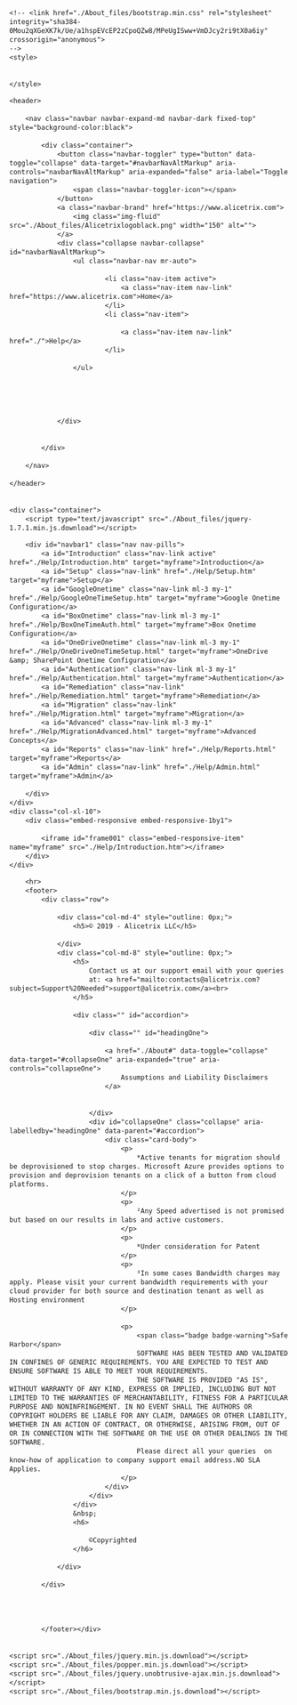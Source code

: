 <html lang="en"><head><meta http-equiv="Content-Type" content="text/html; charset=UTF-8">

<link rel="stylesheet" href="https://stackpath.bootstrapcdn.com/bootstrap/4.1.3/css/bootstrap.min.css" integrity="sha384-MCw98/SFnGE8fJT3GXwEOngsV7Zt27NXFoaoApmYm81iuXoPkFOJwJ8ERdknLPMO" crossorigin="anonymous">

    <!-- <link href="./About_files/bootstrap.min.css" rel="stylesheet" integrity="sha384-0Mou2qXGeXK7k/Ue/a1hspEVcEP2zCpoQZw8/MPeUgISww+VmDJcy2ri9tX0a6iy" crossorigin="anonymous">
    -->
    <style>

      
    </style>

</head>
<body>

    <header>

        <nav class="navbar navbar-expand-md navbar-dark fixed-top" style="background-color:black">

            <div class="container">
                <button class="navbar-toggler" type="button" data-toggle="collapse" data-target="#navbarNavAltMarkup" aria-controls="navbarNavAltMarkup" aria-expanded="false" aria-label="Toggle navigation">
                    <span class="navbar-toggler-icon"></span>
                </button>
                <a class="navbar-brand" href="https://www.alicetrix.com">
                    <img class="img-fluid" src="./About_files/Alicetrixlogoblack.png" width="150" alt="">
                </a>
                <div class="collapse navbar-collapse" id="navbarNavAltMarkup">
                    <ul class="navbar-nav mr-auto">

                            <li class="nav-item active">
                                <a class="nav-item nav-link" href="https://www.alicetrix.com">Home</a>
                            </li>
                            <li class="nav-item">

                                <a class="nav-item nav-link" href="./">Help</a>
                            </li>

                    </ul>


                    
         

                </div>


            </div>

        </nav>

    </header>


    <div class="container">
        <script type="text/javascript" src="./About_files/jquery-1.7.1.min.js.download"></script>




<div class="row">
    <div class="col-xl-2 bg-light">

        <div id="navbar1" class="nav nav-pills">
            <a id="Introduction" class="nav-link active" href="./Help/Introduction.htm" target="myframe">Introduction</a>
            <a id="Setup" class="nav-link" href="./Help/Setup.htm" target="myframe">Setup</a>
            <a id="GoogleOnetime" class="nav-link ml-3 my-1" href="./Help/GoogleOneTimeSetup.htm" target="myframe">Google Onetime Configuration</a>
            <a id="BoxOnetime" class="nav-link ml-3 my-1" href="./Help/BoxOneTimeAuth.html" target="myframe">Box Onetime Configuration</a>
            <a id="OneDriveOnetime" class="nav-link ml-3 my-1" href="./Help/OneDriveOneTimeSetup.html" target="myframe">OneDrive &amp; SharePoint Onetime Configuration</a>
            <a id="Authentication" class="nav-link ml-3 my-1" href="./Help/Authentication.html" target="myframe">Authentication</a>
            <a id="Remediation" class="nav-link" href="./Help/Remediation.html" target="myframe">Remediation</a>
            <a id="Migration" class="nav-link" href="./Help/Migration.html" target="myframe">Migration</a>
            <a id="Advanced" class="nav-link ml-3 my-1" href="./Help/MigrationAdvanced.html" target="myframe">Advanced Concepts</a>
            <a id="Reports" class="nav-link" href="./Help/Reports.html" target="myframe">Reports</a>
            <a id="Admin" class="nav-link" href="./Help/Admin.html" target="myframe">Admin</a>

        </div>
    </div>
    <div class="col-xl-10">
        <div class="embed-responsive embed-responsive-1by1">

            <iframe id="frame001" class="embed-responsive-item" name="myframe" src="./Help/Introduction.htm"></iframe>
        </div>
    </div>
</div>
<script>
    $(document).ready(function () {

        $("#navbar1 a").click(function () {
            $("#navbar1 a").removeClass("active");
            $(this).addClass("active");
        });
    });
</script>

<script>

    var main_route = (window.location.pathname.split("/")[3]);
    if (main_route) {      
        document.getElementById(main_route).click();
        document.getElementById(main_route).className = "nav-link active";
    }
    else {
        document.getElementById("Introduction").className = "nav-link active";
    }

   
</script>





        <hr>
        <footer>
            <div class="row">

                <div class="col-md-4" style="outline: 0px;">
                    <h5>© 2019 - Alicetrix LLC</h5>
                    
                </div>
                <div class="col-md-8" style="outline: 0px;">
                    <h5>
                        Contact us at our support email with your queries
                        at: <a href="mailto:contacts@alicetrix.com?subject=Support%20Needed">support@alicetrix.com</a><br>
                    </h5>

                    <div class="" id="accordion">

                        <div class="" id="headingOne">

                            <a href="./About#" data-toggle="collapse" data-target="#collapseOne" aria-expanded="true" aria-controls="collapseOne">
                                Assumptions and Liability Disclaimers
                            </a>


                        </div>
                        <div id="collapseOne" class="collapse" aria-labelledby="headingOne" data-parent="#accordion">
                            <div class="card-body">
                                <p>
                                    *Active tenants for migration should be deprovisioned to stop charges. Microsoft Azure provides options to provision and deprovision tenants on a click of a button from cloud platforms.
                                </p>
                                <p>
                                    ²Any Speed advertised is not promised but based on our results in labs and active customers.
                                </p>
                                <p>
                                    *Under consideration for Patent
                                </p>
                                <p>
                                    ³In some cases Bandwidth charges may apply. Please visit your current bandwidth requirements with your cloud provider for both source and destination tenant as well as Hosting environment
                                </p>

                                <p>
                                    <span class="badge badge-warning">Safe Harbor</span>
                                    SOFTWARE HAS BEEN TESTED AND VALIDATED IN CONFINES OF GENERIC REQUIREMENTS. YOU ARE EXPECTED TO TEST AND ENSURE SOFTWARE IS ABLE TO MEET YOUR REQUIREMENTS.
                                    THE SOFTWARE IS PROVIDED "AS IS", WITHOUT WARRANTY OF ANY KIND, EXPRESS OR IMPLIED, INCLUDING BUT NOT LIMITED TO THE WARRANTIES OF MERCHANTABILITY, FITNESS FOR A PARTICULAR PURPOSE AND NONINFRINGEMENT. IN NO EVENT SHALL THE AUTHORS OR COPYRIGHT HOLDERS BE LIABLE FOR ANY CLAIM, DAMAGES OR OTHER LIABILITY, WHETHER IN AN ACTION OF CONTRACT, OR OTHERWISE, ARISING FROM, OUT OF OR IN CONNECTION WITH THE SOFTWARE OR THE USE OR OTHER DEALINGS IN THE SOFTWARE.
                                    Please direct all your queries  on know-how of application to company support email address.NO SLA Applies.
                                </p>
                            </div>
                        </div>
                    </div>
                    &nbsp;
                    <h6>
                        
                        ©Copyrighted
                    </h6>

                </div>
             
            </div>

                    
                       
                     
            </footer></div>
        
  
    <script src="./About_files/jquery.min.js.download"></script>
    <script src="./About_files/popper.min.js.download"></script>
    <script src="./About_files/jquery.unobtrusive-ajax.min.js.download"></script>
    <script src="./About_files/bootstrap.min.js.download"></script>

    


<!-- Visual Studio Browser Link -->
<script type="text/javascript" src="./About_files/browserLink" async="async" id="__browserLink_initializationData" data-requestid="a2a43851a8b24832bc66dd5e5110abde" data-requestmappingfromserver="False"></script>
<!-- End Browser Link -->





</body></html>
